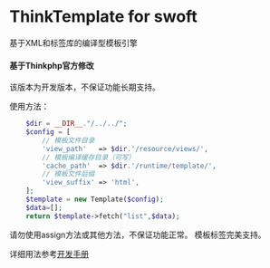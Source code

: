 # ThinkTemplate for swoft

基于XML和标签库的编译型模板引擎

#### 基于Thinkphp官方修改

该版本为开发版本，不保证功能长期支持。

使用方法：
```php
	$dir = __DIR__."/../../";
	$config = [
		// 模板文件目录
		'view_path'   => $dir.'/resource/views/',
		// 模板编译缓存目录（可写）
		'cache_path'  => $dir.'/runtime/template/',
		// 模板文件后缀
		'view_suffix' => 'html',
	];
	$template = new Template($config);
	$data=[];
	return $template->fetch("list",$data); 
```
请勿使用assign方法或其他方法，不保证功能正常。
模板标签完美支持。



详细用法参考[开发手册](https://www.kancloud.cn/manual/think-template/content)